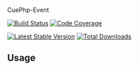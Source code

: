 CuePhp-Event

[![Build Status](https://github.com/cueBlog-Club/event/actions/workflows/ci.yml/badge.svg)](https://github.com/cueBlog-Club/event/actions)
[![Code Coverage](https://codecov.io/gh/cueBlog-Club/event/branch/main/graph/badge.svg)](https://codecov.io/gh/cueBlog-Club/cookie/event/main)

[![Latest Stable Version](https://img.shields.io/packagist/v/cuephp/event.svg?style=flat-square)](https://packagist.org/packages/cuephp/event)
[![Total Downloads](https://img.shields.io/packagist/dt/cuephp/event.svg?style=flat-square)](https://packagist.org/packages/cuephp/event)


## Usage 

```php

```